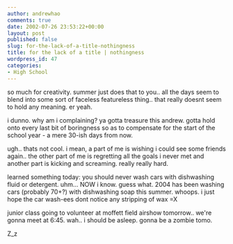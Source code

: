 ```yaml
---
author: andrewhao
comments: true
date: 2002-07-26 23:53:22+00:00
layout: post
published: false
slug: for-the-lack-of-a-title-nothingness
title: for the lack of a title | nothingness
wordpress_id: 47
categories:
- High School
---
```


so much for creativity. summer just does that to you.. all the days seem to blend into some sort of faceless featureless thing.. that really doesnt seem to hold any meaning. er yeah.

i dunno. why am i complaining? ya gotta treasure this andrew. gotta hold onto every last bit of boringness so as to compensate for the start of the school year - a mere 30-ish days from now.

ugh.. thats not cool. i mean, a part of me is wishing i could see some friends again.. the other part of me is regretting all the goals i never met and another part is kicking and screaming. really really hard.

learned something today: you should never wash cars with dishwashing fluid or detergent. uhm... NOW i know. guess what. 2004 has been washing cars (probably 70+?) with dishwashing soap this summer. whoops. i just hope the car wash-ees dont notice any stripping of wax =X

junior class going to volunteer at moffett field airshow tomorrow.. we're gonna meet at 6:45. wah.. i should be asleep. gonna be a zombie tomo.

Z_z
